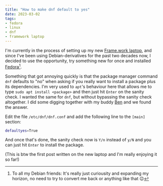 ```yaml
---
title: "How to make dnf default to yes"
date: 2023-03-02
tags:
- fedora
- linux
- dnf
- framework laptop
---
```


I'm currently in the process of setting up my new [Frame.work laptop](https://frame.work), and since I've been using Debian-derivatives for the past two decades now, I decided to use the opportunity, try something new for once and installed [Fedora](https://fedoraproject.org)[^1].

Something that got annoying quickly is that the package manager command `dnf` defaults to "no" when asking if you really want to install a package plus its dependencies. I'm very used to `apt`'s behaviour here that allows me to type `sudo apt install <package>` and then just hit `Enter` on the sanity check. I wanted the same for `dnf`, but without bypassing the sanity check altogether. I did some digging together with my buddy [Ben](https://ben.sycha.uk/) and we found the answer.

Edit the file `/etc/dnf/dnf.conf` and add the following line to the `[main]` section:

```bash
defaultyes=True
```

And once that's done, the sanity check now is `Y/n` instead of `y/N` and you can just hit `Enter` to install the package.

(This is btw the first post written on the new laptop and I'm really enjoying it so far!)

[^1]: To all my Debian friends: It's really just curiousity and expanding my horizon, no need to try to convert me back or anything like that 😉

